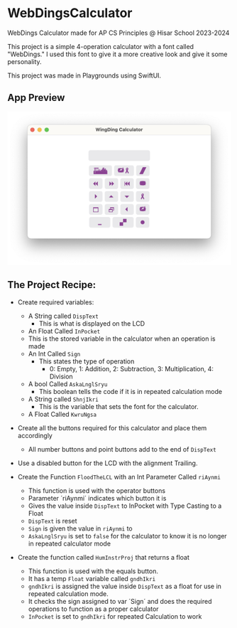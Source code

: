 # WebDingsCalculator
WebDings Calculator made for AP CS Principles @ Hisar School 2023-2024


This project is a simple 4-operation calculator with a font called "WebDings." I used this font to give it a more creative look and give it some personality.

This project was made in Playgrounds using SwiftUI. 

## App Preview

![Screenshot 1](https://github.com/BerkAlpGozek/WebDingsCalculator/blob/main/App%20Screenshots/Empty.png)

The Project Recipe:
-

 - Create required variables:
    - A String called `DispText`
      - This is what is displayed on the LCD
    - An Float Called `InPocket`
     - This is the stored variable in the calculator when an operation is made
    - An Int Called `Sign`
       - This states the type of  operation
         - 0: Empty, 1: Addition, 2: Subtraction, 3: Multiplication, 4: Division
    - A bool Called `AskaLnglSryu`
      - This boolean tells the code if it is in repeated calculation mode
    - A String called `ShnjIkri`
      - This is the variable that sets the font for the calculator. 
    - A Float Called `KwruNgsa`
  - Create all the buttons required for this calculator and place them accordingly
    - All number buttons and point buttons add to the end of `DispText`
  - Use a disabled button for the LCD with the alignment Trailing.
    
- Create the Function `FloodTheLCL` with an Int Parameter Called `riAynmi`
  - This function is used with the operator buttons
  - Parameter ´riAynmi´ indicates which button it is 
  - Gives the value inside `DispText` to InPocket with Type Casting to a Float
  - `DispText` is reset
  - `Sign` is given the value in `riAynmi` to
  - `AskaLnglSryu` is set to `false` for the calculator to know it is no longer in repeated calculator mode
  
- Create the function called `HumInstrProj` that returns a float
  - This function is used with the equals button.
  - It has a temp `Float` variable called `gndhIkri`
  - `gndhIkri` is assigned the value inside `DispText` as a float for use in repeated calculation mode.
  - It checks the sign assigned to var ´Sign´ and does the required operations to function as a proper calculator
  - `InPocket` is set to `gndhIkri` for repeated Calculation to work
